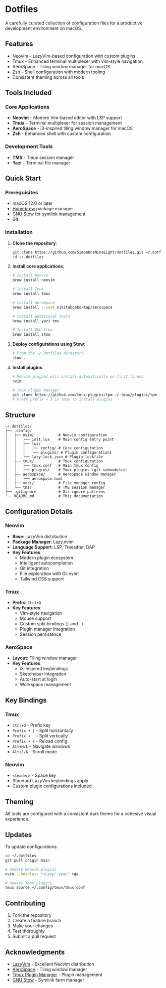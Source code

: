 # Dotfiles

A carefully curated collection of configuration files for a productive development environment on macOS.

## Features

- Neovim - LazyVim-based configuration with custom plugins
- Tmux - Enhanced terminal multiplexer with vim-style navigation
- AeroSpace - Tiling window manager for macOS
- Zsh - Shell configuration with modern tooling
- Consistent theming across all tools

## Tools Included

### Core Applications
- **Neovim** - Modern Vim-based editor with LSP support
- **Tmux** - Terminal multiplexer for session management
- **AeroSpace** - i3-inspired tiling window manager for macOS
- **Zsh** - Enhanced shell with custom configuration

### Development Tools
- **TMS** - Tmux session manager
- **Yazi** - Terminal file manager

## Quick Start

### Prerequisites
- macOS 12.0 or later
- [Homebrew](https://brew.sh/) package manager
- [GNU Stow](https://www.gnu.org/software/stow/) for symlink management
- Git

### Installation

1. **Clone the repository**:
   ```bash
   git clone https://github.com/SimonOneNineEight/dotfiles.git ~/.dotfiles
   cd ~/.dotfiles
   ```

2. **Install core applications**:
   ```bash
   # Install Neovim
   brew install neovim
   
   # Install Tmux
   brew install tmux
   
   # Install AeroSpace
   brew install --cask nikitabobko/tap/aerospace
   
   # Install additional tools
   brew install yazi tms
   
   # Install GNU Stow
   brew install stow
   ```

3. **Deploy configurations using Stow**:
   ```bash
   # From the ~/.dotfiles directory
   stow .
   ```

4. **Install plugins**:
   ```bash
   # Neovim plugins will install automatically on first launch
   nvim
   
   # Tmux Plugin Manager
   git clone https://github.com/tmux-plugins/tpm ~/.tmux/plugins/tpm
   # Press prefix + I in tmux to install plugins
   ```

## Structure

```
~/.dotfiles/
├── .config/
│   ├── nvim/           # Neovim configuration
│   │   ├── init.lua    # Main config entry point
│   │   ├── lua/
│   │   │   ├── config/ # Core configuration
│   │   │   └── plugins/ # Plugin configurations
│   │   └── lazy-lock.json # Plugin lockfile
│   ├── tmux/           # Tmux configuration
│   │   ├── tmux.conf   # Main tmux config
│   │   └── plugins/    # Tmux plugins (git submodules)
│   ├── aerospace/      # AeroSpace window manager
│   │   └── aerospace.toml
│   ├── yazi/           # File manager config
│   └── tms/            # TMS session manager
├── .gitignore          # Git ignore patterns
└── README.md           # This documentation
```

## Configuration Details

### Neovim
- **Base**: LazyVim distribution
- **Package Manager**: Lazy.nvim
- **Language Support**: LSP, Treesitter, DAP
- **Key Features**:
  - Modern plugin ecosystem
  - Intelligent autocompletion
  - Git integration
  - File exploration with Oil.nvim
  - Tailwind CSS support

### Tmux
- **Prefix**: `Ctrl+O`
- **Key Features**:
  - Vim-style navigation
  - Mouse support
  - Custom split bindings (`|` and `_`)
  - Plugin manager integration
  - Session persistence

### AeroSpace
- **Layout**: Tiling window manager
- **Key Features**:
  - i3-inspired keybindings
  - Sketchybar integration
  - Auto-start at login
  - Workspace management

## Key Bindings

### Tmux
- `Ctrl+O` - Prefix key
- `Prefix + |` - Split horizontally
- `Prefix + _` - Split vertically
- `Prefix + r` - Reload config
- `Alt+H/L` - Navigate windows
- `Alt+J/K` - Scroll mode

### Neovim
- `<leader>` - Space key
- Standard LazyVim keybindings apply
- Custom plugin configurations included

## Theming

All tools are configured with a consistent dark theme for a cohesive visual experience.

## Updates

To update configurations:

```bash
cd ~/.dotfiles
git pull origin main

# Update Neovim plugins
nvim --headless "+Lazy! sync" +qa

# Update Tmux plugins
tmux source ~/.config/tmux/tmux.conf
```

## Contributing

1. Fork the repository
2. Create a feature branch
3. Make your changes
4. Test thoroughly
5. Submit a pull request

## Acknowledgments

- [LazyVim](https://github.com/LazyVim/LazyVim) - Excellent Neovim distribution
- [AeroSpace](https://github.com/nikitabobko/AeroSpace) - Tiling window manager
- [Tmux Plugin Manager](https://github.com/tmux-plugins/tpm) - Plugin management
- [GNU Stow](https://www.gnu.org/software/stow/) - Symlink farm manager
